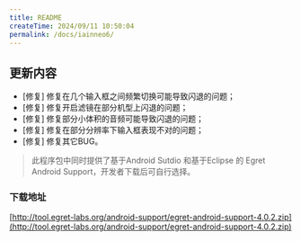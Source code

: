 ```yaml
---
title: README
createTime: 2024/09/11 10:50:04
permalink: /docs/iainneo6/
---
```

## 更新内容

* [修复] 修复在几个输入框之间频繁切换可能导致闪退的问题；
* [修复] 修复开启滤镜在部分机型上闪退的问题；
* [修复] 修复部分小体积的音频可能导致闪退的问题；
* [修复] 修复在部分分辨率下输入框表现不对的问题；
* [修复] 修复其它BUG。

> 此程序包中同时提供了基于Android Sutdio 和基于Eclipse 的 Egret Android Support，开发者下载后可自行选择。

### 下载地址

[http://tool.egret-labs.org/android-support/egret-android-support-4.0.2.zip](http://tool.egret-labs.org/android-support/egret-android-support-4.0.2.zip)